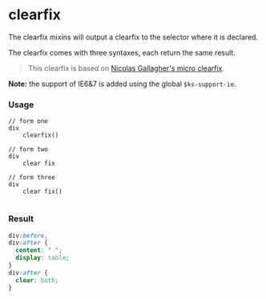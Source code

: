 # clearfix

The clearfix mixins will output a clearfix to the selector where it is declared.

The clearfix comes with three syntaxes, each return the same result.

> This clearfix is based on [Nicolas Gallagher's micro clearfix](http://nicolasgallagher.com/micro-clearfix-hack/).

**Note:** the support of IE6&7 is added using the global `$ks-support-ie`.

### Usage

```stylus
// form one
div
    clearfix()
    
// form two
div
    clear fix
    
// form three
div
    clear fix()
    
```

### Result

```css
div:before,
div:after {
  content: " ";
  display: table;
}
div:after {
  clear: both;
}
```
